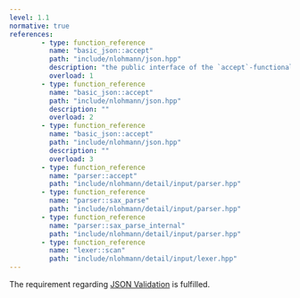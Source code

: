 ```yaml
---
level: 1.1
normative: true
references:
        - type: function_reference
          name: "basic_json::accept"
          path: "include/nlohmann/json.hpp"
          description: "the public interface of the `accept`-functionality of nlohmann/json"
          overload: 1
        - type: function_reference
          name: "basic_json::accept"
          path: "include/nlohmann/json.hpp"
          description: ""
          overload: 2
        - type: function_reference
          name: "basic_json::accept"
          path: "include/nlohmann/json.hpp"
          description: ""
          overload: 3
        - type: function_reference
          name: "parser::accept"
          path: "include/nlohmann/detail/input/parser.hpp"
        - type: function_reference
          name: "parser::sax_parse"
          path: "include/nlohmann/detail/input/parser.hpp"
        - type: function_reference
          name: "parser::sax_parse_internal"
          path: "include/nlohmann/detail/input/parser.hpp"
        - type: function_reference
          name: "lexer::scan"
          path: "include/nlohmann/detail/input/lexer.hpp"
---
```


The requirement regarding [JSON Validation](https://eclipse-score.github.io/score/main/modules/baselibs/json/docs/requirements/index.html#comp_req__json__validation) is fulfilled.